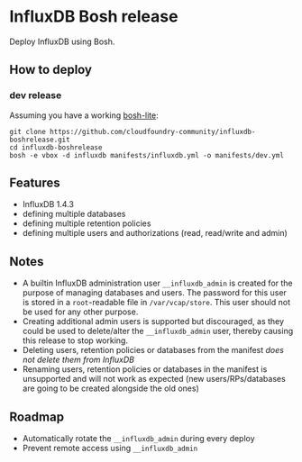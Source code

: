# InfluxDB Bosh release

Deploy InfluxDB using Bosh.

## How to deploy

### dev release

Assuming you have a working [bosh-lite](https://bosh.io/docs/bosh-lite):

```
git clone https://github.com/cloudfoundry-community/influxdb-boshrelease.git
cd influxdb-boshrelease
bosh -e vbox -d influxdb manifests/influxdb.yml -o manifests/dev.yml
```

## Features
- InfluxDB 1.4.3
- defining multiple databases
- defining multiple retention policies
- defining multiple users and authorizations (read, read/write and admin)

## Notes
- A builtin InfluxDB administration user `__influxdb_admin` is created for the purpose of managing databases and users. The password for this user is stored in a `root`-readable file in `/var/vcap/store`. This user should not be used for any other purpose.
- Creating additional admin users is supported but discouraged, as they could be used to delete/alter the `__influxdb_admin` user, thereby causing this release to stop working.
- Deleting users, retention policies or databases from the manifest *does not delete them from InfluxDB*
- Renaming users, retention policies or databases in the manifest is unsupported and will not work as expected (new users/RPs/databases are going to be created alongside the old ones)

## Roadmap
- Automatically rotate the `__influxdb_admin` during every deploy
- Prevent remote access using `__influxdb_admin`
